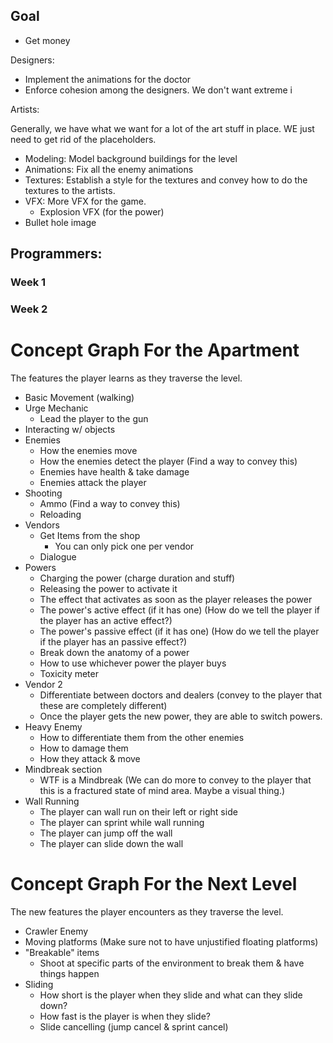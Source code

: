 ## Goal

- Get money

Designers:
- Implement the animations for the doctor
- Enforce cohesion among the designers. We don't want extreme i

Artists:

Generally, we have what we want for a lot of the art stuff in place. WE just need to get rid of the placeholders.

- Modeling: Model background buildings for the level
- Animations: Fix all the enemy animations
- Textures: Establish a style for the textures and convey how to do the textures to the artists.
- VFX: More VFX for the game.
	- Explosion VFX (for the power)
- Bullet hole image

Programmers:
-

### Week 1

### Week 2

# Concept Graph For the Apartment

The features the player learns as they traverse the level.

- Basic Movement (walking)
- Urge Mechanic
	- Lead the player to the gun
- Interacting w/ objects
- Enemies
	- How the enemies move
	- How the enemies detect the player (Find a way to convey this)
	- Enemies have health & take damage
	- Enemies attack the player
- Shooting
	- Ammo (Find a way to convey this)
	- Reloading
- Vendors
	- Get Items from the shop
		- You can only pick one per vendor
	- Dialogue
- Powers
	- Charging the power (charge duration and stuff)
	- Releasing the power to activate it
	- The effect that activates as soon as the player releases the power
	- The power's active effect (if it has one) (How do we tell the player if the player has an active effect?)
	- The power's passive effect (if it has one) (How do we tell the player if the player has an passive effect?)
	- Break down the anatomy of a power
	- How to use whichever power the player buys
	- Toxicity meter
- Vendor 2
	- Differentiate between doctors and dealers (convey to the player that these are completely different)
	- Once the player gets the new power, they are able to switch powers.
- Heavy Enemy
	- How to differentiate them from the other enemies
	- How to damage them
	- How they attack & move
- Mindbreak section
	- WTF is a Mindbreak (We can do more to convey to the player that this is a fractured state of mind area. Maybe a visual thing.)
- Wall Running
	- The player can wall run on their left or right side
	- The player can sprint while wall running
	- The player can jump off the wall
	- The player can slide down the wall

# Concept Graph For the Next Level

The new features the player encounters as they traverse the level.

- Crawler Enemy
- Moving platforms (Make sure not to have unjustified floating platforms)
- "Breakable" items
	- Shoot at specific parts of the environment to break them & have things happen
- Sliding
	- How short is the player when they slide and what can they slide down?
	- How fast is the player is when they slide?
	- Slide cancelling (jump cancel & sprint cancel)
